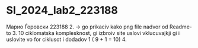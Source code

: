 # SI_2024_lab2_223188
Марио Ѓоровски 223188
2. -> go prikaciv kako png file nadvor od Readme-to
3. 10 ciklomatska komplesknost, gi izbroiv site uslovi vklucuvajkji gi i uslovite vo for ciklusot i dodadov 1 ( 9 + 1 = 10)
4.
